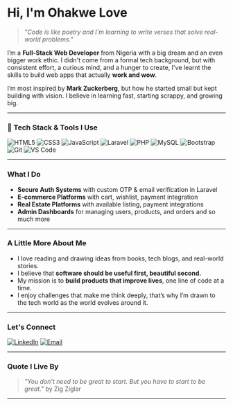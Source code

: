 <!-- Profile Banner -->
<!-- <img src="assets/imgs/1.jpg" alt="Ohakwe Love" width="300px" height="auto" /> -->

# Hi, I'm Ohakwe Love

> *"Code is like poetry and I'm learning to write verses that solve real-world problems."*

I’m a **Full-Stack Web Developer** from Nigeria with a big dream and an even bigger work ethic. I didn't come from a formal tech background, but with consistent effort, a curious mind, and a hunger to create, I've learnt the skills to build web apps that actually **work and wow**.

I’m most inspired by **Mark Zuckerberg**, but how he started small but kept building with vision. I believe in learning fast, starting scrappy, and growing big.

---

### 🔧 Tech Stack & Tools I Use
![HTML5](https://img.shields.io/badge/HTML5-E34F26?style=flat&logo=html5&logoColor=white)
![CSS3](https://img.shields.io/badge/CSS3-1572B6?style=flat&logo=css3&logoColor=white)
![JavaScript](https://img.shields.io/badge/JavaScript-F7DF1E?style=flat&logo=javascript&logoColor=black)
![Laravel](https://img.shields.io/badge/Laravel-F55247?style=flat&logo=laravel&logoColor=white)
![PHP](https://img.shields.io/badge/PHP-777BB4?style=flat&logo=php&logoColor=white)
![MySQL](https://img.shields.io/badge/MySQL-00758F?style=flat&logo=mysql&logoColor=white)
![Bootstrap](https://img.shields.io/badge/Bootstrap-563D7C?style=flat&logo=bootstrap&logoColor=white)
![Git](https://img.shields.io/badge/Git-F05032?style=flat&logo=git&logoColor=white)
![VS Code](https://img.shields.io/badge/VS%20Code-007ACC?style=flat&logo=visual-studio-code&logoColor=white)

---

### What I Do
- **Secure Auth Systems** with custom OTP & email verification in Laravel
- **E-commerce Platforms** with cart, wishlist, payment integration
- **Real Estate Platforms** with available listing, payment integrations 
- **Admin Dashboards** for managing users, products, and orders and so much more

---

### A Little More About Me
- I love reading and drawing ideas from books, tech blogs, and real-world stories.
- I believe that **software should be useful first, beautiful second.**
- My mission is to **build products that improve lives**, one line of code at a time.
- I enjoy challenges that make me think deeply, that’s why I’m drawn to the tech world as the world evolves around it.

---

### Let's Connect
[![LinkedIn](https://img.shields.io/badge/LinkedIn-%230077B5.svg?style=flat&logo=linkedin&logoColor=white)](https://www.linkedin.com/in/love-ohakwe/)
[![Email](https://img.shields.io/badge/Gmail-D14836?style=flat&logo=gmail&logoColor=white)](mailto:ohakwemuna@gmail.com)

---

### Quote I Live By
> _"You don’t need to be great to start. But you have to start to be great."_ by Zig Ziglar

---




